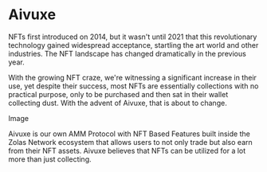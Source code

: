 # Aivuxe

NFTs first introduced on 2014, but it wasn't until 2021 that this revolutionary technology gained widespread acceptance, startling the art world and other industries. The NFT landscape has changed dramatically in the previous year.

With the growing NFT craze, we're witnessing a significant increase in their use, yet despite their success, most NFTs are essentially collections with no practical purpose, only to be purchased and then sat in their wallet collecting dust. With the advent of Aivuxe, that is about to change.

Image

Aivuxe is our own AMM Protocol with NFT Based Features built inside the Zolas Network ecosystem that allows users to not only trade but also earn from their NFT assets. Aivuxe believes that NFTs can be utilized for a lot more than just collecting.
